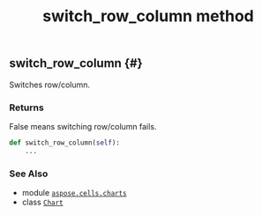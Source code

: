 ﻿---
title: switch_row_column method
second_title: Aspose.Cells for Python via .NET API References
description: 
type: docs
weight: 130
url: /aspose.cells.charts/chart/switch_row_column/
is_root: false
---

## switch_row_column {#}

Switches row/column.


### Returns 


False means switching row/column fails.


```python
def switch_row_column(self):
    ...
```





### See Also
* module [`aspose.cells.charts`](../../)
* class [`Chart`](/cells/python-net/aspose.cells.charts/chart)
